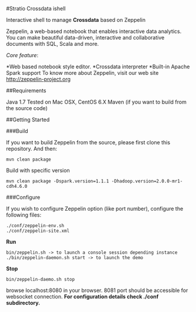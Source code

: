 #Stratio Crossdata ishell


Interactive shell to manage **Crossdata** based on Zeppelin

Zeppelin, a web-based notebook that enables interactive data analytics. You can make beautiful data-driven, interactive and collaborative documents with SQL, Scala and more.

_Core feature_:

*Web based notebook style editor.
*Crossdata interpreter
*Built-in Apache Spark support
To know more about Zeppelin, visit our web site http://zeppelin-project.org

##Requirements


Java 1.7
Tested on Mac OSX, CentOS 6.X
Maven (if you want to build from the source code)

##Getting Started


###Build

If you want to build Zeppelin from the source, please first clone this repository. And then:
```
mvn clean package
```

Build with specific version
```
mvn clean package -Dspark.version=1.1.1 -Dhadoop.version=2.0.0-mr1-cdh4.6.0
```

###Configure

If you wish to configure Zeppelin option (like port number), configure the following files:
```
./conf/zeppelin-env.sh
./conf/zeppelin-site.xml
```

**Run**
```
bin/zeppelin.sh -> to launch a console session depending instance 
./bin/zeppelin-daemon.sh start -> to launch the demo
```

**Stop**
```
bin/zeppelin-daemo.sh stop
```

browse localhost:8080 in your browser. 8081 port should be accessible for websocket connection.
**For configuration details check ./conf subdirectory.**
